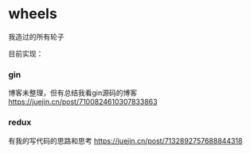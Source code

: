 # wheels
我造过的所有轮子

目前实现：
### gin 
博客未整理，但有总结我看gin源码的博客
https://juejin.cn/post/7100824610307833863
### redux 
有我的写代码的思路和思考
https://juejin.cn/post/7132892757688844318
